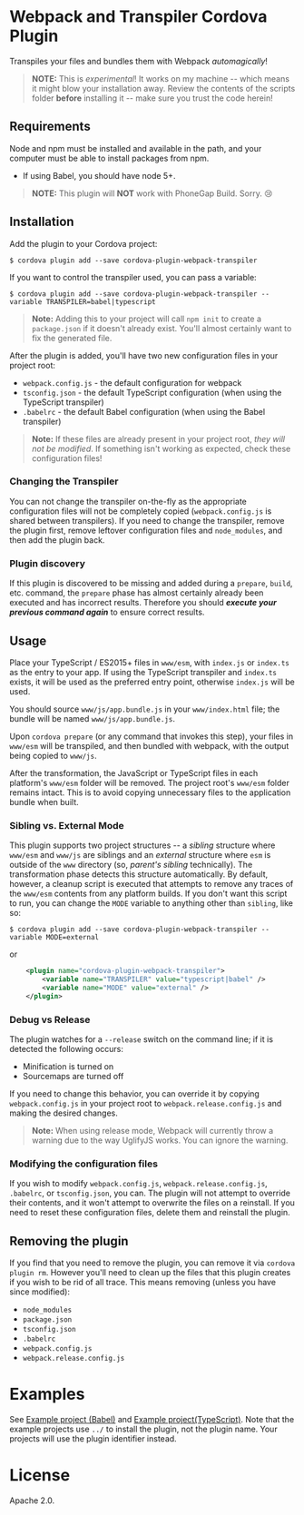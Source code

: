 # Webpack and Transpiler Cordova Plugin

Transpiles your files and bundles them with Webpack _automagically_!

> **NOTE:** This is _experimental_! It works on my machine -- which means it might blow your installation away. Review the contents of the scripts folder **before** installing it -- make sure you trust the code herein!

## Requirements

Node and npm must be installed and available in the path, and your computer must be able to install packages from npm.

* If using Babel, you should have node 5+.

> **NOTE:** This plugin will **NOT** work with PhoneGap Build. Sorry. :cry:

## Installation

Add the plugin to your Cordova project:

```
$ cordova plugin add --save cordova-plugin-webpack-transpiler
```

If you want to control the transpiler used, you can pass a variable:

```
$ cordova plugin add --save cordova-plugin-webpack-transpiler --variable TRANSPILER=babel|typescript
```

> **Note:** Adding this to your project will call `npm init` to create a `package.json` if it doesn't already exist. You'll almost certainly want to fix the generated file.

After the plugin is added, you'll have two new configuration files in your project root:

* `webpack.config.js` - the default configuration for webpack
* `tsconfig.json` - the default TypeScript configuration (when using the TypeScript transpiler)
* `.babelrc` - the default Babel configuration (when using the Babel transpiler)

> **Note:** If these files are already present in your project root, _they will not be modified_. If something isn't working as expected, check these configuration files!

### Changing the Transpiler

You can not change the transpiler on-the-fly as the appropriate configuration files will not be completely copied (`webpack.config.js` is shared between transpilers). If you need to change the transpiler, remove the plugin first, remove leftover configuration files and `node_modules`, and then add the plugin back.

### Plugin discovery

If this plugin is discovered to be missing and added during a `prepare`, `build`, etc. command, the `prepare` phase has almost certainly already been executed and has incorrect results. Therefore you should ***execute your previous command again*** to ensure correct results.

## Usage

Place your TypeScript / ES2015+ files in `www/esm`, with `index.js` or `index.ts` as the entry to your app. If using the TypeScript transpiler and `index.ts` exists, it will be used as the preferred entry point, otherwise `index.js` will be used.

You should source `www/js/app.bundle.js` in your `www/index.html` file; the bundle will be named `www/js/app.bundle.js`.

Upon `cordova prepare` (or any command that invokes this step), your files in `www/esm` will be transpiled, and then bundled with webpack, with the output being copied to `www/js`.

After the transformation, the JavaScript or TypeScript files in each platform's `www/esm` folder will be removed. The project root's `www/esm` folder remains intact. This is to avoid copying unnecessary files to the application bundle when built.

### Sibling vs. External Mode

This plugin supports two project structures -- a _sibling_ structure where `www/esm` and `www/js` are siblings and an _external_ structure where `esm` is outside of the `www` directory (so, _parent's sibling_ technically). The transformation phase detects this structure automatically. By default, however, a cleanup script is executed that attempts to remove any traces of the `www/esm` contents from any platform builds. If you don't want this script to run, you can change the `MODE` variable to anything other than `sibling`, like so:

```
$ cordova plugin add --save cordova-plugin-webpack-transpiler --variable MODE=external
```

or

```xml
    <plugin name="cordova-plugin-webpack-transpiler">
        <variable name="TRANSPILER" value="typescript|babel" />
        <variable name="MODE" value="external" />
    </plugin>
```

### Debug vs Release

The plugin watches for a `--release` switch on the command line; if it is detected the following occurs:

* Minification is turned on
* Sourcemaps are turned off

If you need to change this behavior, you can override it by copying `webpack.config.js` in your project root to `webpack.release.config.js` and making the desired changes.

> **Note:** When using release mode, Webpack will currently throw a warning due to the way UglifyJS works. You can ignore the warning.

### Modifying the configuration files

If you wish to modify `webpack.config.js`, `webpack.release.config.js`, `.babelrc`, or `tsconfig.json`, you can. The plugin will not attempt to override their contents, and it won't attempt to overwrite the files on a reinstall. If you need to reset these configuration files, delete them and reinstall the plugin.

## Removing the plugin

If you find that you need to remove the plugin, you can remove it via `cordova plugin rm`. However you'll need to clean up the files that this plugin creates if you wish to be rid of all trace. This means removing (unless you have since modified):

* `node_modules`
* `package.json`
* `tsconfig.json`
* `.babelrc`
* `webpack.config.js`
* `webpack.release.config.js`

# Examples

See [Example project (Babel)](./example-babel) and [Example project(TypeScript)](./example-ts). Note that the example projects use `../` to install the plugin, not the plugin name. Your projects will use the plugin identifier instead.

# License

Apache 2.0.

